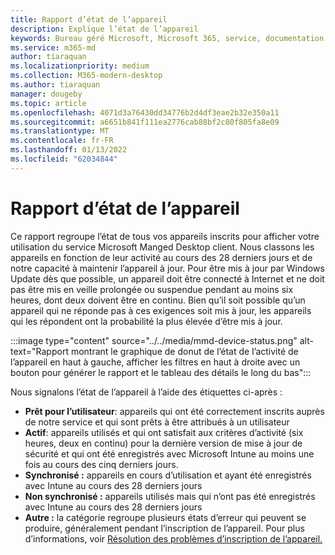 ```yaml
---
title: Rapport d’état de l’appareil
description: Explique l’état de l’appareil
keywords: Bureau géré Microsoft, Microsoft 365, service, documentation
ms.service: m365-md
author: tiaraquan
ms.localizationpriority: medium
ms.collection: M365-modern-desktop
ms.author: tiaraquan
manager: dougeby
ms.topic: article
ms.openlocfilehash: 4071d3a76430dd34776b2d4df3eae2b32e350a11
ms.sourcegitcommit: a6651b841f111ea2776cab88bf2c80f805fa8e09
ms.translationtype: MT
ms.contentlocale: fr-FR
ms.lasthandoff: 01/13/2022
ms.locfileid: "62034844"
---
```

# <a name="device-status-report"></a>Rapport d’état de l’appareil

Ce rapport regroupe l’état de tous vos appareils inscrits pour afficher votre utilisation du service Microsoft Manged Desktop client. Nous classons les appareils en fonction de leur activité au cours des 28 derniers jours et de notre capacité à maintenir l’appareil à jour. Pour être mis à jour par Windows Update dès que possible, un appareil doit être connecté à Internet et ne doit pas être mis en veille prolongée ou suspendue pendant au moins six heures, dont deux doivent être en continu. Bien qu’il soit possible qu’un appareil qui ne réponde pas à ces exigences soit mis à jour, les appareils qui les répondent ont la probabilité la plus élevée d’être mis à jour.

:::image type="content" source="../../media/mmd-device-status.png" alt-text="Rapport montrant le graphique de donut de l’état de l’activité de l’appareil en haut à gauche, afficher les filtres en haut à droite avec un bouton pour générer le rapport et le tableau des détails le long du bas":::

Nous signalons l’état de l’appareil à l’aide des étiquettes ci-après : 

- **Prêt pour l’utilisateur**: appareils qui ont été correctement inscrits auprès de notre service et qui sont prêts à être attribués à un utilisateur 
- **Actif**: appareils utilisés et qui ont satisfait aux critères d’activité (six heures, deux en continu) pour la dernière version de mise à jour de sécurité et qui ont été enregistrés avec Microsoft Intune au moins une fois au cours des cinq derniers jours. 
- **Synchronisé :** appareils en cours d’utilisation et ayant été enregistrés avec Intune au cours des 28 derniers jours 
- **Non synchronisé :** appareils utilisés mais qui n’ont pas été enregistrés avec Intune au cours des 28 derniers jours 
- **Autre :** la catégorie regroupe plusieurs états d’erreur qui peuvent se produire, généralement pendant l’inscription de l’appareil. Pour plus d’informations, voir [Résolution des problèmes d’inscription de l’appareil.](../get-started/register-devices-self.md#troubleshooting-device-registration)